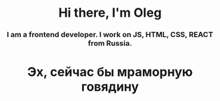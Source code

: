 <h1 align="center">Hi there, I'm Oleg
</h1>
<h3 align="center">I am a frontend developer. I work on JS, HTML, CSS, REACT from Russia.</h3>
<h1 align="center">Эх, сейчас бы мраморную говядину</h1>
